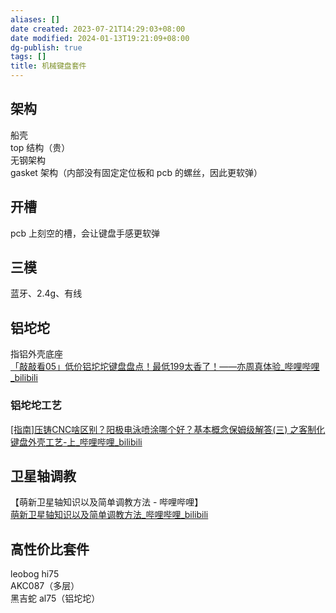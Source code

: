 ```yaml
---
aliases: []
date created: 2023-07-21T14:29:03+08:00
date modified: 2024-01-13T19:21:09+08:00
dg-publish: true
tags: []
title: 机械键盘套件
---
```


## 架构
船壳  
top 结构（贵）  
无钢架构  
gasket 架构（内部没有固定定位板和 pcb 的螺丝，因此更软弹）
## 开槽
pcb 上刻空的槽，会让键盘手感更软弹
## 三模
蓝牙、2.4g、有线
## 铝坨坨
指铝外壳底座  
[「敲敲看05」低价铝坨坨键盘盘点！最低199太香了！——亦周真体验\_哔哩哔哩\_bilibili](https://www.bilibili.com/video/BV1e94y1i7YL/?buvid=XY630CE669F34078F341989B1EE06E60B0127&is_story_h5=false&mid=g8UDjEqHIS5oCexxb9oAEQ%3D%3D&p=1&plat_id=116&share_from=ugc&share_medium=android&share_plat=android&share_session_id=b3cef09f-b9c1-4d74-aedc-1be9da7760fc&share_source=COPY&share_tag=s_i&timestamp=1689817397&unique_k=LXXwImV&up_id=2048450375&vd_source=20cb3e7c6ad3d64f0eb2d763ff005080)
### 铝坨坨工艺
[[指南]压铸CNC啥区别？阳极电泳喷涂哪个好？基本概念保姆级解答(三) 之客制化键盘外壳工艺-上\_哔哩哔哩\_bilibili](https://www.bilibili.com/video/BV19m4y167tD/?buvid=XY630CE669F34078F341989B1EE06E60B0127&is_story_h5=false&mid=g8UDjEqHIS5oCexxb9oAEQ%3D%3D&p=1&plat_id=116&share_from=ugc&share_medium=android&share_plat=android&share_session_id=9318e7d3-5049-40f7-8898-d1a36a66b85b&share_source=COPY&share_tag=s_i&timestamp=1693198063&unique_k=rCcx8FC&up_id=204036360&vd_source=20cb3e7c6ad3d64f0eb2d763ff005080)
## 卫星轴调教
【萌新卫星轴知识以及简单调教方法 - 哔哩哔哩】  
[萌新卫星轴知识以及简单调教方法\_哔哩哔哩\_bilibili](https://www.bilibili.com/video/BV13V4y1273h/?buvid=XY630CE669F34078F341989B1EE06E60B0127&is_story_h5=false&mid=g8UDjEqHIS5oCexxb9oAEQ%3D%3D&p=1&plat_id=116&share_from=ugc&share_medium=android&share_plat=android&share_session_id=49dbe817-5102-4ebc-9a13-fc0561746717&share_source=COPY&share_tag=s_i&timestamp=1689617920&unique_k=2VzEnvS&up_id=1737918)

## 高性价比套件
leobog hi75  
AKC087（多层）  
黑吉蛇 al75（铝坨坨）